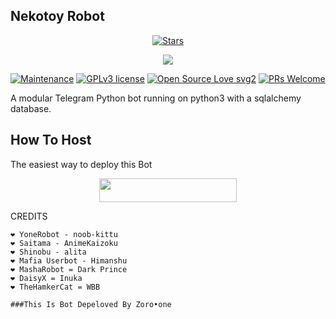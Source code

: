 ## Nekotoy Robot
<p align="center">
    <a href="https://github.com/xxxzoro/NekoRobot/stargazers"><img src="https://img.shields.io/github/stars/xxxzoro/NekoRobot?label=Stars&style=flat-square&logo=github&color=F10070" alt="Stars" /></a>

<p align="center">
  <img src="https://telegra.ph/file/5f8deba41cc7a86f9031e.jpg">
</p>

[![Maintenance](https://img.shields.io/badge/Maintained%3F-yes-green.svg)](https://GitHub.com/Naereen/StrapDown.js/graphs/commit-activity) [![GPLv3 license](https://img.shields.io/badge/License-GPLv3-blue.svg)](https://perso.crans.org/besson/LICENSE.html) [![Open Source Love svg2](https://badges.frapsoft.com/os/v2/open-source.svg?v=103)](https://github.com/ellerbrock/open-source-badges/) [![PRs Welcome](https://img.shields.io/badge/PRs-welcome-brightgreen.svg?style=flat-square)](https://makeapullrequest.com)

A modular Telegram Python bot running on python3 with a sqlalchemy database.

## How To Host
The easiest way to deploy this Bot
<p align="center"><a href="https://heroku.com/deploy?template=https://github.com/xxxzoro/NekoRobot"> <img src="https://img.shields.io/badge/Deploy%20To%20Heroku-purple?style=for-the-badge&logo=heroku" width="220" height="38.45"/></a></p>

CREDITS
```
❤️ YoneRobot - noob-kittu
❤️ Saitama - AnimeKaizoku
❤️ Shinobu - alita
❤️ Mafia Userbot - Himanshu
❤️ MashaRobot = Dark Prince 
❤️ DaisyX = Inuka
❤️ TheHamkerCat = WBB

###This Is Bot Depeloved By Zoro•one
